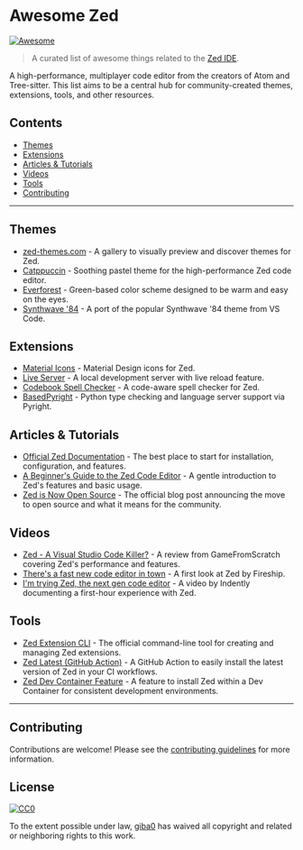 # Awesome Zed

[![Awesome](https://awesome.re/badge.svg)](https://awesome.re)

> A curated list of awesome things related to the [Zed IDE](https://zed.dev).

A high-performance, multiplayer code editor from the creators of Atom and Tree-sitter. This list aims to be a central hub for community-created themes, extensions, tools, and other resources.

## Contents

- [Themes](#themes)
- [Extensions](#extensions)
- [Articles & Tutorials](#articles--tutorials)
- [Videos](#videos)
- [Tools](#tools)
- [Contributing](#contributing)

---

## Themes

- [zed-themes.com](https://zed-themes.com/) - A gallery to visually preview and discover themes for Zed.
- [Catppuccin](https://github.com/catppuccin/zed) - Soothing pastel theme for the high-performance Zed code editor.
- [Everforest](https://github.com/everforest-theme/zed) - Green-based color scheme designed to be warm and easy on the eyes.
- [Synthwave '84](https://github.com/tristanremy/synthwave-84-zed) - A port of the popular Synthwave '84 theme from VS Code.

## Extensions

- [Material Icons](https://github.com/tree-sitter/zed-material-icons) - Material Design icons for Zed.
- [Live Server](https://github.com/BetterThanTomorrow/zed-live-server) - A local development server with live reload feature.
- [Codebook Spell Checker](https://github.com/jason-buchheim/zed-codebook-spell-checker) - A code-aware spell checker for Zed.
- [BasedPyright](https://github.com/BasedHardware/BasedPyright) - Python type checking and language server support via Pyright.

## Articles & Tutorials

- [Official Zed Documentation](https://zed.dev/docs) - The best place to start for installation, configuration, and features.
- [A Beginner's Guide to the Zed Code Editor](https://codeparrot.ai/p/a-beginners-guide-to-the-zed-code-editor) - A gentle introduction to Zed's features and basic usage.
- [Zed is Now Open Source](https://zed.dev/blog/zed-is-now-open-source) - The official blog post announcing the move to open source and what it means for the community.

## Videos

- [Zed - A Visual Studio Code Killer?](https://www.youtube.com/watch?v=p30w22Co3c4) - A review from GameFromScratch covering Zed's performance and features.
- [There's a fast new code editor in town](https://www.youtube.com/watch?v=p34s7-s6gZ8) - A first look at Zed by Fireship.
- [I'm trying Zed, the next gen code editor](https://www.youtube.com/watch?v=3bRJprl6494) - A video by Indently documenting a first-hour experience with Zed.

## Tools

- [Zed Extension CLI](https://github.com/zed-industries/extensions) - The official command-line tool for creating and managing Zed extensions.
- [Zed Latest (GitHub Action)](https://github.com/marketplace/actions/zed-latest) - A GitHub Action to easily install the latest version of Zed in your CI workflows.
- [Zed Dev Container Feature](https://github.com/rocker-org/devcontainer-features/tree/main/src/zed) - A feature to install Zed within a Dev Container for consistent development environments.

---

## Contributing

Contributions are welcome! Please see the [contributing guidelines](CONTRIBUTING.md) for more information.

## License

[![CC0](https://mirrors.creativecommons.org/presskit/buttons/88x31/svg/cc-zero.svg)](https://creativecommons.org/publicdomain/zero/1.0/)

To the extent possible under law, [giba0](https://github.com/giba0) has waived all copyright and related or neighboring rights to this work.
